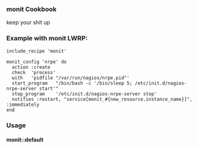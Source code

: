 ### monit Cookbook
keep your shit up

### Example with monit LWRP:
```
include_recipe 'monit'

monit_config 'nrpe' do
  action :create
  check  'process'
  with   'pidfile "/var/run/nagios/nrpe.pid"'
  start_program   "/bin/bash -c '/bin/sleep 5; /etc/init.d/nagios-nrpe-server start'"
  stop_program    '/etc/init.d/nagios-nrpe-server stop'
  notifies :restart, "service[monit_#{new_resource.instance_name}]", :immediately
end
```

### Usage
#### monit::default

